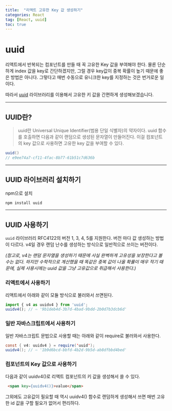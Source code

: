 ```yaml
---
title:  "리액트 고유한 Key 값 생성하기"
categories: React
tag: [React, uuid]
toc: true
---
```



uuid
==

리액트에서 반복되는 컴포넌트를 만들 때 꼭 고유한 Key 값을 부여해야 한다. 물론 단순하게 index 값을 key로 간단하겠지만, 그럴 경우 key값이 중복 확률이 높기 때문에 좋은 방법은 아니다. 그렇다고 매번 수동으로 유니크한 key를 지정하는 것은 번거로운 일이다. 

따라서 [uuid](https://www.npmjs.com/package/uuid) 라이브러리를 이용해서 고유한 키 값을 간편하게 생성해보겠습니다.

---
## UUID란?
>uuid란 Universal Unique Identifier(범용 단일 식별자)의 약자이다. uuid 함수를 호출하면 다음과 같이 랜덤으로 생성된 문자열이 만들어진다. 이걸 컴포넌트의 key 값으로 사용하면 고유한 key 값을 부여할 수 있다.

```java
uuid() 
// e9ee74a7-cf11-4fac-8b77-61b51c7d636b
```

---
## UUID 라이브러리 설치하기
npm으로 설치
```java
npm install uuid
```
---
## UUID 사용하기
`uuid` 라이브러리 RFC4122의 버전 1, 3, 4, 5를 지원한다. 버전 마다 값 생성하는 방법이 다르다. v4일 경우 랜덤 난수를 생성하는 방식으로 일반적으로 쓰이는 버전이다.

_(참고로, v4는 랜덤 문자열을 생성하기 때문에 사실 완벽하게 고유성을 보장한다고 볼 수는 없다. 하지만 수학적으로 계산했을 때 똑같은 중복 값이 나올 확률이 매우 적기 때문에, 실제 사용시에는 uuid 값을 그냥 고유값으로 취급해서 사용한다.)_

### 리액트에서 사용하기

리액트에서 아래와 같이 모듈 방식으로 불러와서 쓰면된다.
```javascript
import { v4 as uuidv4 } from 'uuid';
uuidv4(); // ⇨ '9b1deb4d-3b7d-4bad-9bdd-2b0d7b3dcb6d'
```
### 일반 자바스크립트에서 사용하기

일반 자바스크립트 문법으로 사용할 때는 아래와 같이 require로 불러와서 사용한다.
```java
const { v4: uuidv4 } = require('uuid');
uuidv4(); // ⇨ '1b9d6bcd-bbfd-4b2d-9b5d-ab8dfbbd4bed'
```

### 컴포넌트의 Key 값으로 사용하기
다음과 같이 uuidv4()로 리액트 컴포넌트의 키 값을 생성해서 쓸 수 있다.
```html
 <span key={uuidv4()}>value</span>
```
그외에도 고유값이 필요할 때 역시 uuidv4() 함수로 랜덤하게 생성해서 쓰면 매번 고유한 id 값을 구할 필요가 없어서 편리하다.
